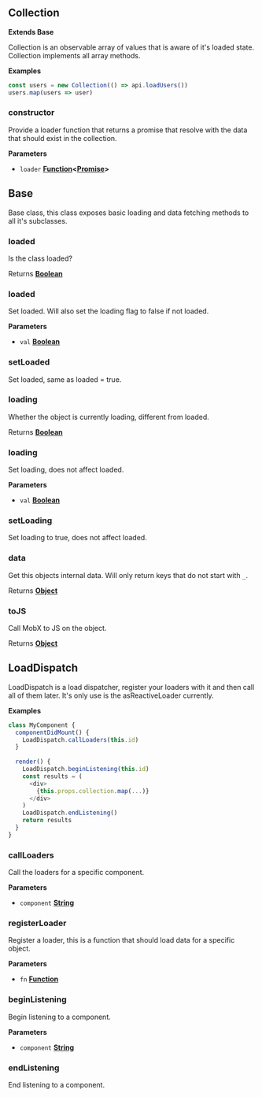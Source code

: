 <!-- Generated by documentation.js. Update this documentation by updating the source code. -->

## Collection

**Extends Base**

Collection is an observable array of values that is aware of it's loaded state. Collection implements all array
methods.

**Examples**

```javascript
const users = new Collection(() => api.loadUsers())
users.map(users => user)
```

### constructor

Provide a loader function that returns a promise that resolve with the data that should exist in the collection.

**Parameters**

-   `loader` **[Function](https://developer.mozilla.org/en-US/docs/Web/JavaScript/Reference/Statements/function)&lt;[Promise](https://developer.mozilla.org/en-US/docs/Web/JavaScript/Reference/Global_Objects/Promise)>** 

## Base

Base class, this class exposes basic loading and data fetching methods to all it's subclasses.

### loaded

Is the class loaded?

Returns **[Boolean](https://developer.mozilla.org/en-US/docs/Web/JavaScript/Reference/Global_Objects/Boolean)** 

### loaded

Set loaded. Will also set the loading flag to false if not loaded.

**Parameters**

-   `val` **[Boolean](https://developer.mozilla.org/en-US/docs/Web/JavaScript/Reference/Global_Objects/Boolean)** 

### setLoaded

Set loaded, same as loaded = true.

### loading

Whether the object is currently loading, different from loaded.

Returns **[Boolean](https://developer.mozilla.org/en-US/docs/Web/JavaScript/Reference/Global_Objects/Boolean)** 

### loading

Set loading, does not affect loaded.

**Parameters**

-   `val` **[Boolean](https://developer.mozilla.org/en-US/docs/Web/JavaScript/Reference/Global_Objects/Boolean)** 

### setLoading

Set loading to true, does not affect loaded.

### data

Get this objects internal data. Will only return keys that do not start with `_`.

Returns **[Object](https://developer.mozilla.org/en-US/docs/Web/JavaScript/Reference/Global_Objects/Object)** 

### toJS

Call MobX to JS on the object.

Returns **[Object](https://developer.mozilla.org/en-US/docs/Web/JavaScript/Reference/Global_Objects/Object)** 

## LoadDispatch

LoadDispatch is a load dispatcher, register your loaders with it and then call all of them later. It's only use is the
asReactiveLoader currently.

**Examples**

```javascript
class MyComponent {
  componentDidMount() {
    LoadDispatch.callLoaders(this.id)
  }
  
  render() {
    LoadDispatch.beginListening(this.id)
    const results = (
      <div>
        {this.props.collection.map(...)}
      </div>
    )
    LoadDispatch.endListening()
    return results
  }
}
```

### callLoaders

Call the loaders for a specific component.

**Parameters**

-   `component` **[String](https://developer.mozilla.org/en-US/docs/Web/JavaScript/Reference/Global_Objects/String)** 

### registerLoader

Register a loader, this is a function that should load data for a specific object.

**Parameters**

-   `fn` **[Function](https://developer.mozilla.org/en-US/docs/Web/JavaScript/Reference/Statements/function)** 

### beginListening

Begin listening to a component.

**Parameters**

-   `component` **[String](https://developer.mozilla.org/en-US/docs/Web/JavaScript/Reference/Global_Objects/String)** 

### endListening

End listening to a component.
